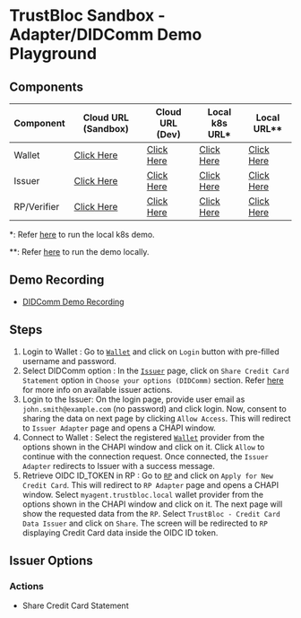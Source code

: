 # TrustBloc Sandbox - Adapter/DIDComm Demo Playground

## Components
| Component   | Cloud URL (Sandbox)                                       | Cloud URL (Dev)                                       | Local k8s URL*                             | Local URL**                                   |
|-------------|-----------------------------------------------------------|-------------------------------------------------------|--------------------------------------------|-----------------------------------------------|
| Wallet      | [Click Here](https://agent.sandbox.trustbloc.dev)         | [Click Here](https://agent-ui.dev.trustbloc.dev)      | [Click Here](https://wallet.trustbloc.dev) | [Click Here](https://myagent.trustbloc.local) |
| Issuer      | [Click Here](https://demo-issuer.sandbox.trustbloc.dev)   | [Click Here](https://demo-issuer.dev.trustbloc.dev)   | [Click Here](https://issuer.trustbloc.dev) | [Click Here](https://issuer.trustbloc.local)  |
| RP/Verifier | [Click Here](https://demo-verifier.sandbox.trustbloc.dev) | [Click Here](https://demo-verifier.dev.trustbloc.dev) | [Click Here](https://rp.trustbloc.dev)     | [Click Here](https://rp.trustbloc.local)      |

*: Refer [here](./../../README.md#deployment) to run the local k8s demo.

**: Refer [here](./build.md) to run the demo locally.

## Demo Recording
- [DIDComm Demo Recording](https://www.youtube.com/watch?v=yDCIGiNeFrI&feature=youtu.be) 

## Steps
1. Login to Wallet : Go to [`Wallet`](#components) and click on `Login` button with pre-filled username and password. 
2. Select DIDComm option : In the [`Issuer`](#components) page, click on `Share Credit Card Statement` option in `Choose your options (DIDComm)` 
section. Refer [here](#issuer-options) for more info on available issuer actions.
3. Login to the Issuer: On the login page, provide user email as `john.smith@example.com` (no password) and click login. Now, consent to sharing the 
data on next page by clicking `Allow Access`. This will redirect to `Issuer Adapter` page and opens a CHAPI window.
4. Connect to Wallet : Select the registered [`Wallet`](#components) provider from the options shown in the CHAPI window and click on it. Click `Allow` to continue with the 
connection request. Once connected, the `Issuer Adapter` redirects to Issuer with a success message.
5. Retrieve OIDC ID_TOKEN in RP : Go to [`RP`](#components) and click on `Apply for New Credit Card`. This will redirect to `RP Adapter` page and 
opens a CHAPI window. Select `myagent.trustbloc.local` wallet provider from the options shown in the CHAPI window and click on it. The next page will 
show the requested data from the `RP`. Select `TrustBloc - Credit Card Data Issuer` and click on `Share`. The screen will be redirected to `RP` displaying 
Credit Card data inside the OIDC ID token.  

## Issuer Options
### Actions
- Share Credit Card Statement
